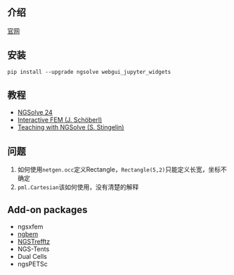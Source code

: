 ## 介绍

[官网](https://ngsolve.org/)

## 安装
`pip install --upgrade ngsolve webgui_jupyter_widgets`


## 教程
- [NGSolve 24](https://docu.ngsolve.org/ngs24/intro.html)
- [Interactive FEM (J. Schöberl)](https://jschoeberl.github.io/iFEM)
- [Teaching with NGSolve (S. Stingelin)](https://simonstingelin.github.io/NGSUserMeeting24)

## 问题
1. 如何使用`netgen.occ`定义Rectangle，`Rectangle(5,2)`只能定义长宽，坐标不确定
2. `pml.Cartesian`该如何使用，没有清楚的解释

## Add-on packages
- ngsxfem
- [ngbem](https://weggler.github.io/ngbem/intro.html)
- [NGSTrefftz](https://paulst.github.io/NGSTrefftz)
- NGS-Tents
- Dual Cells
- ngsPETSc